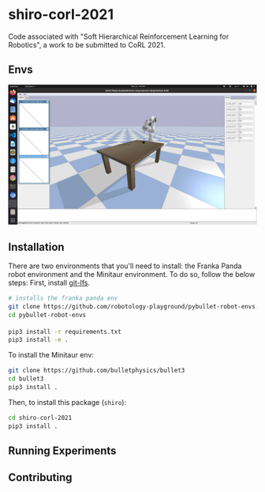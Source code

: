 # shiro-corl-2021
Code associated with "Soft Hierarchical Reinforcement Learning for Robotics", a work to be submitted to CoRL 2021.

## Envs


![](imgs/panda_env.png)
## Installation 

There are two environments that you'll need to install: the Franka Panda robot
environment and the Minitaur environment. To do so, follow the below steps:
First, install [git-lfs](https://git-lfs.github.com/).

```sh
# installs the franka panda env
git clone https://github.com/robotology-playground/pybullet-robot-envs.git
cd pybullet-robot-envs

pip3 install -r requirements.txt
pip3 install -e .
```

To install the Minitaur env:

```sh
git clone https://github.com/bulletphysics/bullet3
cd bullet3
pip3 install .
```

Then, to install this package (`shiro`):

```sh
cd shiro-corl-2021
pip3 install .
```


## Running Experiments

## Contributing
